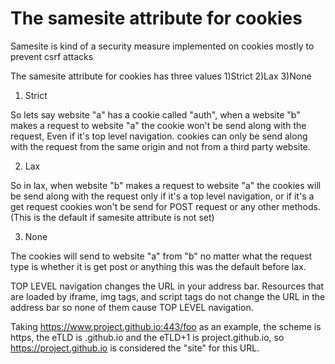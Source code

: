# The samesite attribute for cookies

Samesite is kind of a security measure implemented on cookies mostly to prevent csrf attacks

The samesite attribute for cookies has three values 1)Strict  2)Lax  3)None

1) Strict

So lets say website "a" has a cookie called "auth", when a website "b" makes a request to website "a" the cookie won't be send along with the request, Even if it's top level navigation. cookies can only be send along with the request from the same origin and not from a third party website.

2) Lax

So in lax, when website "b" makes a request to website "a" the cookies will be send along with the request only if it's a top level navigation, or if it's a get request cookies won't be send for POST request or any other methods.(This is the default if samesite attribute is not set)

3) None

The cookies will send to website "a" from "b" no matter what the request type is whether it is get post or anything this was the default before lax.


TOP LEVEL navigation changes the URL in your address bar. Resources that are loaded by iframe, img tags, and script tags do not change the URL in the address bar so none of them cause TOP LEVEL navigation.

Taking https://www.project.github.io:443/foo as an example, the scheme is https, the eTLD is .github.io and the eTLD+1 is project.github.io, so https://project.github.io is considered the "site" for this URL.